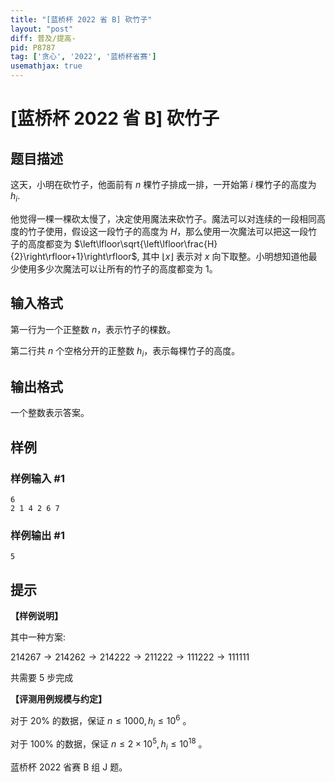 ```yaml
---
title: "[蓝桥杯 2022 省 B] 砍竹子"
layout: "post"
diff: 普及/提高-
pid: P8787
tag: ['贪心', '2022', '蓝桥杯省赛']
usemathjax: true
---
```


# [蓝桥杯 2022 省 B] 砍竹子
## 题目描述

这天，小明在砍竹子，他面前有 $n$ 棵竹子排成一排，一开始第 $i$ 棵竹子的高度为 $h_{i}$.

他觉得一棵一棵砍太慢了，决定使用魔法来砍竹子。魔法可以对连续的一段相同高度的竹子使用，假设这一段竹子的高度为 $H$，那么使用一次魔法可以把这一段竹子的高度都变为 $\left\lfloor\sqrt{\left\lfloor\frac{H}{2}\right\rfloor+1}\right\rfloor$, 其中 $\lfloor x\rfloor$ 表示对 $x$ 向下取整。小明想知道他最少使用多少次魔法可以让所有的竹子的高度都变为 $1$。
## 输入格式

第一行为一个正整数 $n$，表示竹子的棵数。

第二行共 $n$ 个空格分开的正整数 $h_{i}$，表示每棵竹子的高度。
## 输出格式

一个整数表示答案。
## 样例

### 样例输入 #1
```
6
2 1 4 2 6 7
```
### 样例输出 #1
```
5
```
## 提示

**【样例说明】**

其中一种方案:

$214267\rightarrow 214262\rightarrow 214222\rightarrow 211222\rightarrow 111222\rightarrow 111111$

共需要 5 步完成

**【评测用例规模与约定】**

对于 $20 \%$ 的数据，保证 $n \leq 1000, h_{i} \leq 10^{6}$ 。

对于 $100 \%$ 的数据，保证 $n \leq 2 \times 10^{5}, h_{i} \leq 10^{18}$ 。

蓝桥杯 2022 省赛 B 组 J 题。

